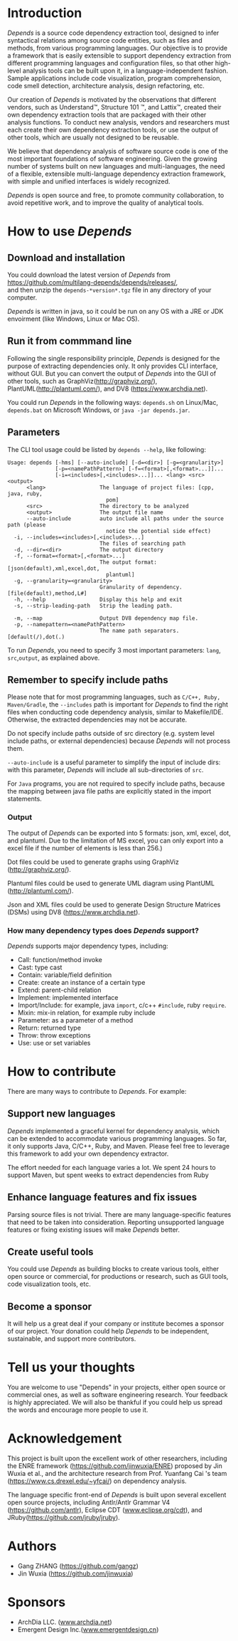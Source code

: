 # Introduction

*Depends* is a source code dependency extraction tool, designed to infer syntactical relations among source code entities, such as files and methods, from various programming languages. Our objective is to provide a framework that is easily extensible to support dependency extraction from different programming languages and configuration files, so that other high-level analysis tools can be built upon it, in a language-independent fashion. Sample applications include code visualization, program comprehension, code smell detection, architecture analysis, design refactoring, etc.  

Our creation of *Depends* is motivated by the observations that different vendors, such as Understand&trade;, Structure 101 &trade;, and Lattix&trade;, created their own dependency extraction tools that are packaged with their other analysis functions. To conduct new analysis, vendors and researchers must each create their own dependency extraction tools, or use the output of other tools, which are usually not designed to be reusable. 

We believe that dependency analysis of software source code is one of the most important foundations of software engineering. Given the growing number of systems built on new languages and multi-languages, the need of a flexible, extensible multi-language dependency extraction framework, with simple and unified interfaces is widely recognized. 

*Depends* is open source and free, to promote community collaboration, to avoid repetitive work, and to improve the quality of analytical tools.

# How to use *Depends*

## Download and installation

You could download the latest version of *Depends* from https://github.com/multilang-depends/depends/releases/,  
and then unzip the ```depends-*version*.tgz``` file in any directory of your computer.

*Depends* is written in java, so it could be run on any OS with a JRE or JDK envoirment (like Windows, Linux or Mac OS). 

## Run it from commmand line

Following the single responsibility principle, *Depends* is designed for the purpose of extracting dependencies only. It only provides CLI interface, without GUI. But you can convert the output of *Depends* into the GUI of other tools, such as GraphViz(http://graphviz.org/), PlantUML(http://plantuml.com/), and DV8 (https://www.archdia.net). 

You could run *Depends* in the following ways: ```depends.sh``` on Linux/Mac, ```depends.bat``` on Microsoft Windows, or  ```java -jar depends.jar```.

## Parameters

The CLI tool usage could be listed by ```depends --help```, like following:

    Usage: depends [-hms] [--auto-include] [-d=<dir>] [-g=<granularity>]
                   [-p=<namePathPattern>] [-f=<format>[,<format>...]]...
                   [-i=<includes>[,<includes>...]]... <lang> <src> <output>
          <lang>                 The language of project files: [cpp, java, ruby,
                                   pom]
          <src>                  The directory to be analyzed
          <output>               The output file name
          --auto-include         auto include all paths under the source path (please
                                   notice the potential side effect)
      -i, --includes=<includes>[,<includes>...]
                                 The files of searching path
      -d, --dir=<dir>            The output directory
      -f, --format=<format>[,<format>...]
                                 The output format: [json(default),xml,excel,dot,
                                   plantuml]
      -g, --granularity=<granularity>
                                 Granularity of dependency.[file(default),method,L#]
      -h, --help                 Display this help and exit
      -s, --strip-leading-path   Strip the leading path.
      
      -m, --map                  Output DV8 dependency map file.
      -p, --namepattern=<namePathPattern>
                                 The name path separators.[default(/),dot(.)


To run *Depends*, you need to specify 3 most important parameters: ```lang```, ```src```,```output```, as explained above. 

## Remember to specify include paths

Please note that for most programming languages, such as ```C/C++, Ruby, Maven/Gradle```, the ```--includes``` path is important for *Depends* to find the right files when conducting code dependency analysis, similar to Makefile/IDE.  Otherwise, the extracted dependencies may not be accurate. 

Do not specify include paths outside of src directory (e.g. system level include paths, or external dependencies) because *Depends* will not process them.

```--auto-include``` is a useful parameter to simplify the input of include dirs: with this parameter, *Depends* will include all sub-directories of ```src```.

For ```Java``` programs, you are not required to specify include paths, because the mapping between java file paths are explicitly stated in the import statements.

### Output

The output of *Depends* can be exported into 5 formats: json, xml, excel, dot, and plantuml. Due to the limitation of MS excel,  you can only export into a excel file if the number of elements is less than 256.)

Dot files could be used to generate graphs using GraphViz (http://graphviz.org/).

Plantuml files could be used to generate UML diagram using PlantUML (http://plantuml.com/).

Json and XML files could be used to generate Design Structure Matrices (DSMs) using DV8 (https://www.archdia.net).

### How many dependency types does *Depends* support?

*Depends* supports major dependency types, including:
* Call: function/method invoke
* Cast: type cast
* Contain: variable/field definition
* Create: create an instance of a certain type
* Extend: parent-child relation
* Implement: implemented interface
* Import/Include: for example, java ```import```, c/c++ ```#include```, ruby ```require```.
* Mixin: mix-in relation, for example ruby include
* Parameter: as a parameter of a method
* Return: returned type
* Throw: throw exceptions
* Use: use or set variables

# How to contribute

There are many ways to contribute to *Depends*. For example:

## Support new languages

*Depends* implemented a graceful kernel for dependency analysis, which can be extended to accommodate various programming languages. So far, it only supports Java, C/C++, Ruby, and Maven. Please feel free to leverage this framework to add your own dependency extractor. 

The effort needed for each language varies a lot. We spent 24 hours to support Maven, but spent weeks to extract dependencies from Ruby

## Enhance language features and fix issues

Parsing source files is not trivial. There are many language-specific features that need to be taken into consideration. Reporting unsupported language features or fixing existing issues will make *Depends* better. 

## Create useful tools

You could use *Depends* as building blocks to create various tools, either open source or commercial, for productions or research, such as GUI tools, code visualization tools, etc.

## Become a sponsor

It will help us a great deal if your company or institute becomes a sponsor of our project. Your donation could help *Depends* to be independent, sustainable, and support more contributors.

# Tell us your thoughts

You are welcome to use "Depends" in your projects, either open source or commercial ones, as well as software engineering research. Your feedback is highly appreciated.  We will also be thankful if you could help us spread the words and encourage more people to use it.

# Acknowledgement

This project is built upon the excellent work of other researchers, including the ENRE framework (https://github.com/jinwuxia/ENRE) proposed by Jin Wuxia et al., and the architecture research from Prof. Yuanfang Cai 's team (https://www.cs.drexel.edu/~yfcai/) on dependency analysis.

The language specific front-end of *Depends* is built upon several excellent open source projects, including Antlr/Antlr Grammar V4 (https://github.com/antlr), Eclipse CDT (www.eclipse.org/cdt), and JRuby(https://github.com/jruby/jruby).

# Authors
 - Gang ZHANG (https://github.com/gangz)
 - Jin Wuxia (https://github.com/jinwuxia)

# Sponsors
 - ArchDia LLC. (www.archdia.net)
 - Emergent Design Inc.(www.emergentdesign.cn)

